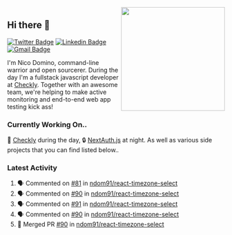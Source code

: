 <img align="right" src="https://user-images.githubusercontent.com/7415984/172472491-91b16eac-fa22-4ecf-92df-d687139fd1f9.gif" width="240" />

## Hi there 👋

[![Twitter Badge](https://img.shields.io/badge/-@ndom91-1ca0f1?style=flat-square&labelColor=1ca0f1&logo=twitter&logoColor=white&link=https://twitter.com/ndom91)](https://twitter.com/ndom91) [![Linkedin Badge](https://img.shields.io/badge/-ndom91-blue?style=flat-square&logo=Linkedin&logoColor=white&link=https://www.linkedin.com/in/ndom91/)](https://www.linkedin.com/in/ndom91/) [![Gmail Badge](https://img.shields.io/badge/-yo@ndo.dev-c14438?style=flat-square&logo=mail.ru&logoColor=white&link=mailto:yo@ndo.dev)](mailto:yo@ndo.dev)

I'm Nico Domino, command-line warrior and open sourcerer. During the day I'm a fullstack javascript developer at [Checkly](https://checklyhq.com). Together with an awesome team, we're helping to make active monitoring and end-to-end web app testing kick ass!

### Currently Working On..

🦝 [Checkly](https://checklyhq.com) during the day, 🔒 [NextAuth.js](https://github.com/nextauthjs/next-auth) at night. As well as various side projects that you can find listed below..

<!--START_SECTION_PROFILE_VIEWS:readme-info-->
<!--END_SECTION_PROFILE_VIEWS:readme-info-->

<!--START_SECTION_DAILY_COMMIT:readme-info-->
<!--END_SECTION_DAILY_COMMIT:readme-info-->

<!--START_SECTION_WEEKLY_COMMIT:readme-info-->
<!--END_SECTION_WEEKLY_COMMIT:readme-info-->

### Latest Activity

<!--START_SECTION:activity-->
1. 🗣 Commented on [#81](https://github.com/ndom91/react-timezone-select/issues/81) in [ndom91/react-timezone-select](https://github.com/ndom91/react-timezone-select)
2. 🗣 Commented on [#90](https://github.com/ndom91/react-timezone-select/issues/90) in [ndom91/react-timezone-select](https://github.com/ndom91/react-timezone-select)
3. 🗣 Commented on [#91](https://github.com/ndom91/react-timezone-select/issues/91) in [ndom91/react-timezone-select](https://github.com/ndom91/react-timezone-select)
4. 🗣 Commented on [#90](https://github.com/ndom91/react-timezone-select/issues/90) in [ndom91/react-timezone-select](https://github.com/ndom91/react-timezone-select)
5. 🎉 Merged PR [#90](https://github.com/ndom91/react-timezone-select/pull/90) in [ndom91/react-timezone-select](https://github.com/ndom91/react-timezone-select)
<!--END_SECTION:activity-->
